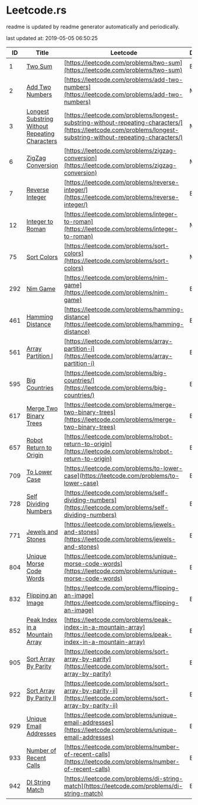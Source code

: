 # Leetcode.rs

readme is updated by readme generator automatically and periodically.

last updated at: 2019-05-05 06:50:25

| ID   | Title                           | Leetcode | Difficulty |
| ---- | --------------------------------|------- | ---------- |
| 1 | [Two Sum](src/two_sum.rs) |[https://leetcode.com/problems/two-sum](https://leetcode.com/problems/two-sum)| EASY |
| 2 | [Add Two Numbers](src/add_two_number.rs) |[https://leetcode.com/problems/add-two-numbers](https://leetcode.com/problems/add-two-numbers)| MEDIUM |
| 3 | [Longest Substring Without Repeating Characters](src/longest_substring_without_repeating_characters.rs) |[https://leetcode.com/problems/longest-substring-without-repeating-characters/](https://leetcode.com/problems/longest-substring-without-repeating-characters/)| MEDIUM |
| 6 | [ZigZag Conversion](src/zigzag_conversion.rs) |[https://leetcode.com/problems/zigzag-conversion](https://leetcode.com/problems/zigzag-conversion)| MEDIUM |
| 7 | [Reverse Integer](src/reverse_integer.rs) |[https://leetcode.com/problems/reverse-integer/](https://leetcode.com/problems/reverse-integer/)| EASY |
| 12 | [Integer to Roman](src/integer_to_roman.rs) |[https://leetcode.com/problems/integer-to-roman](https://leetcode.com/problems/integer-to-roman)| MEDIUM |
| 75 | [Sort Colors](src/sort_colors.rs) |[https://leetcode.com/problems/sort-colors](https://leetcode.com/problems/sort-colors)| MEDIUM |
| 292 | [Nim Game](src/nim_game.rs) |[https://leetcode.com/problems/nim-game](https://leetcode.com/problems/nim-game)| EASY |
| 461 | [Hamming Distance](src/hamming_distance.rs) |[https://leetcode.com/problems/hamming-distance](https://leetcode.com/problems/hamming-distance)| EASY |
| 561 | [Array Partition I](src/array_partition_i.rs) |[https://leetcode.com/problems/array-partition-i](https://leetcode.com/problems/array-partition-i)| EASY |
| 595 | [Big Countries](src/big_countries.rs) |[https://leetcode.com/problems/big-countries/](https://leetcode.com/problems/big-countries/)| EASY |
| 617 | [Merge Two Binary Trees](src/merge_two_binary_trees.rs) |[https://leetcode.com/problems/merge-two-binary-trees](https://leetcode.com/problems/merge-two-binary-trees)| EASY |
| 657 | [Robot Return to Origin](src/robot_return_to_origin.rs) |[https://leetcode.com/problems/robot-return-to-origin](https://leetcode.com/problems/robot-return-to-origin)| EASY |
| 709 | [To Lower Case](src/to_lower_case.rs) |[https://leetcode.com/problems/to-lower-case](https://leetcode.com/problems/to-lower-case)| EASY |
| 728 | [Self Dividing Numbers](src/self_dividing_numbers.rs) |[https://leetcode.com/problems/self-dividing-numbers](https://leetcode.com/problems/self-dividing-numbers)| EASY |
| 771 | [Jewels and Stones](src/jewels_and_stones.rs) |[https://leetcode.com/problems/jewels-and-stones](https://leetcode.com/problems/jewels-and-stones)| EASY |
| 804 | [Unique Morse Code Words](src/unique_morse_code_words.rs) |[https://leetcode.com/problems/unique-morse-code-words](https://leetcode.com/problems/unique-morse-code-words)| EASY |
| 832 | [Flipping an Image](src/flipping_an_image.rs) |[https://leetcode.com/problems/flipping-an-image](https://leetcode.com/problems/flipping-an-image)| EASY |
| 852 | [Peak Index in a Mountain Array](src/peak_index_in_a_mountain_array.rs) |[https://leetcode.com/problems/peak-index-in-a-mountain-array](https://leetcode.com/problems/peak-index-in-a-mountain-array)| EASY |
| 905 | [Sort Array By Parity](src/sort_array_by_parity.rs) |[https://leetcode.com/problems/sort-array-by-parity](https://leetcode.com/problems/sort-array-by-parity)| EASY |
| 922 | [Sort Array By Parity II](src/sort_array_by_parity_ii.rs) |[https://leetcode.com/problems/sort-array-by-parity-ii](https://leetcode.com/problems/sort-array-by-parity-ii)| EASY |
| 929 | [Unique Email Addresses](src/unique_email_addresses.rs) |[https://leetcode.com/problems/unique-email-addresses](https://leetcode.com/problems/unique-email-addresses)| EASY |
| 933 | [Number of Recent Calls](src/number_of_recent_calls.rs) |[https://leetcode.com/problems/number-of-recent-calls](https://leetcode.com/problems/number-of-recent-calls)| EASY |
| 942 | [DI String Match](src/di_string_match.rs) |[https://leetcode.com/problems/di-string-match](https://leetcode.com/problems/di-string-match)| EASY |